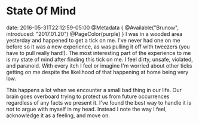 # State Of Mind
date: 2016-05-31T22:12:59-05:00
@Metadata {
  @Available("Brunow", introduced: "2017.01.20")
  @PageColor(purple)
}
I was in a wooded area yesterday and happened to get a tick on me. I've never had one on me before so it was a new experience, as was pulling it off with tweezers (you have to pull really hard!). The most interesting part of the experience to me is my state of mind after finding this tick on me. I feel dirty, unsafe, violated, and paranoid. With every itch I feel or imagine I'm worried about other ticks getting on me despite the likelihood of that happening at home being very low.

This happens a lot when we encounter a small bad thing in our life. Our brain goes overboard trying to protect us from future occurrences regardless of any facts we present it. I've found the best way to handle it is not to argue with myself in my head. Instead I note the way I feel, acknowledge it as a feeling, and move on.

